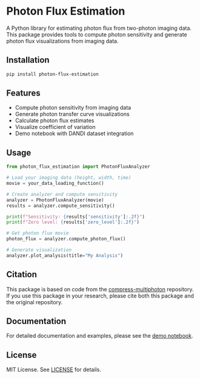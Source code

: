 # Photon Flux Estimation

A Python library for estimating photon flux from two-photon imaging data. This package provides tools to compute photon sensitivity and generate photon flux visualizations from imaging data.

## Installation

```bash
pip install photon-flux-estimation
```

## Features

- Compute photon sensitivity from imaging data
- Generate photon transfer curve visualizations
- Calculate photon flux estimates
- Visualize coefficient of variation
- Demo notebook with DANDI dataset integration

## Usage

```python
from photon_flux_estimation import PhotonFluxAnalyzer

# Load your imaging data (height, width, time)
movie = your_data_loading_function()

# Create analyzer and compute sensitivity
analyzer = PhotonFluxAnalyzer(movie)
results = analyzer.compute_sensitivity()

print(f"Sensitivity: {results['sensitivity']:.2f}")
print(f"Zero level: {results['zero_level']:.2f}")

# Get photon flux movie
photon_flux = analyzer.compute_photon_flux()

# Generate visualization
analyzer.plot_analysis(title="My Analysis")
```

## Citation

This package is based on code from the [compress-multiphoton](https://github.com/datajoint/compress-multiphoton) repository. If you use this package in your research, please cite both this package and the original repository.

## Documentation

For detailed documentation and examples, please see the [demo notebook](notebooks/demo.ipynb).

## License

MIT License. See [LICENSE](LICENSE) for details.
